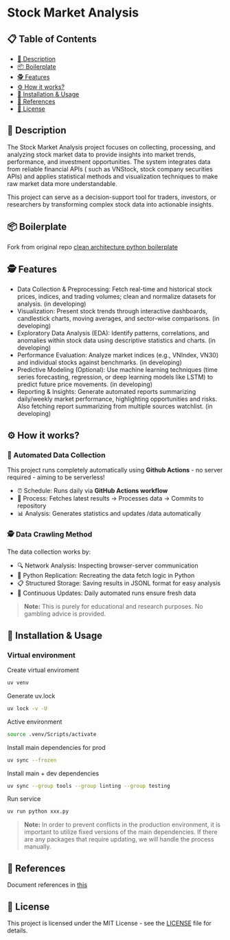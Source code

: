 # Stock Market Analysis

## 📋 Table of Contents

- [📖 Description](#-description)
- [📦 Boilerplate](#-boilerplate)
- [🕵️ Features](#-features)
- [⚙️ How it works?](#-how-it-works)
- [🚀 Installation & Usage](#-installation--usage)
- [📖 References](#-references)
- [📄 License](#-license)

## 📖 Description

The Stock Market Analysis project focuses on collecting, processing, and analyzing stock market data to provide insights
into market trends, performance, and investment opportunities. The system integrates data from reliable financial APIs (
such as VNStock, stock company securities APIs) and applies statistical methods and visualization techniques to make raw
market data more understandable.

This project can serve as a decision-support tool for traders, investors, or researchers by transforming complex stock
data into actionable insights.

<!--
- Data Collection & Preprocessing: Fetch real-time and historical stock prices, indices, and trading volumes; clean and
normalize datasets for analysis.
- Visualization: Present stock trends through interactive dashboards, candlestick charts, moving averages, and sector-wise
comparisons.
- Exploratory Data Analysis (EDA): Identify patterns, correlations, and anomalies within stock data using descriptive
statistics and charts.
- Performance Evaluation: Analyze market indices (e.g., VNIndex, VN30) and individual stocks against benchmarks.
- Predictive Modeling (Optional): Use machine learning techniques (time series forecasting, regression, or deep learning
models like LSTM) to predict future price movements.
- Reporting & Insights: Generate automated reports summarizing daily/weekly market performance, highlighting opportunities
and risks.
-->

## 📦 Boilerplate

Fork from original
repo [clean architecture python boilerplate](https://github.com/AnhTuPhi/clean-architecture-python-boilerplate)

## 🕵️ Features

- Data Collection & Preprocessing: Fetch real-time and historical stock prices, indices, and trading volumes; clean and
  normalize datasets for analysis. (in developing)
- Visualization: Present stock trends through interactive dashboards, candlestick charts, moving averages, and
  sector-wise comparisons. (in developing)
- Exploratory Data Analysis (EDA): Identify patterns, correlations, and anomalies within stock data using descriptive
  statistics and charts. (in developing)
- Performance Evaluation: Analyze market indices (e.g., VNIndex, VN30) and individual stocks against benchmarks. (in
  developing)
- Predictive Modeling (Optional): Use machine learning techniques (time series forecasting, regression, or deep learning
  models like LSTM) to predict future price movements. (in developing)
- Reporting & Insights: Generate automated reports summarizing daily/weekly market performance, highlighting
  opportunities and risks. Also fetching report summarizing from multiple sources watchlist. (in developing)

## ⚙️ How it works?

### 🤖 Automated Data Collection

This project runs completely automatically using **Github Actions** - no server required - aiming to be serverless!

- ⏰ Schedule: Runs daily via **GitHub Actions workflow**
- 🔄 Process: Fetches latest results → Processes data → Commits to repository
- 📊 Analysis: Generates statistics and updates /data automatically

### 🕵️ Data Crawling Method

The data collection works by:

- 🔍 Network Analysis: Inspecting browser-server communication
- 🐍 Python Replication: Recreating the data fetch logic in Python
- 📋 Structured Storage: Saving results in JSONL format for easy analysis
- 🔄 Continuous Updates: Daily automated runs ensure fresh data

> **Note:** This is purely for educational and research purposes. No gambling advice is provided.

## 🚀 Installation & Usage

### Virtual environment

Create virtual enviroment

```sh
uv venv
```

Generate uv.lock

```sh
uv lock -v -U
```

Active environment

```sh
source .venv/Scripts/activate
```

Install main dependencies for prod

```sh
uv sync --frozen
```

Install main + dev dependencies

```sh
uv sync --group tools --group linting --group testing

```

Run service

```sh
uv run python xxx.py
```

> **Note:** In order to prevent conflicts in the production environment, it is important to utilize fixed versions of
> the main dependencies. If there are any packages that require updating, we will handle the process manually.

## 📖 References

Document references in [this]()

## 📄 License

This project is licensed under the MIT License - see
the [LICENSE](https://github.com/AnhTuPhi/stock-market-analysis/blob/master/LICENSE) file for details.
